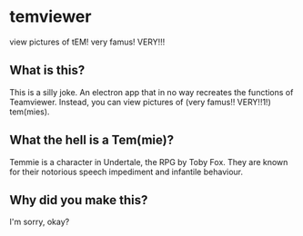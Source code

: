 # temviewer
view pictures of tEM! very famus! VERY!!!

## What is this?
This is a silly joke. An electron app that in no way recreates the functions of Teamviewer.
Instead, you can view pictures of (very famus!! VERY!!1!) tem(mies).

## What the hell is a Tem(mie)?
Temmie is a character in Undertale, the RPG by Toby Fox.
They are known for their notorious speech impediment and infantile behaviour.

## Why did you make this?
I'm sorry, okay?
